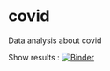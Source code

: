# covid
Data analysis about covid

Show results : [![Binder](https://mybinder.org/badge_logo.svg)](https://mybinder.org/v2/gh/ymarsaud/covid/master?urlpath=%2Fvoila%2Frender%2Fcovid_analysis.ipynb)
